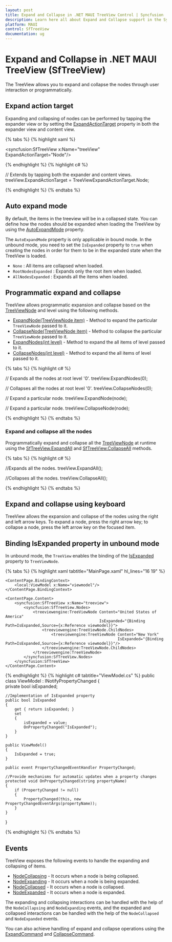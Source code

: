 ```yaml
---
layout: post
title: Expand and Collapse in .NET MAUI TreeView Control | Syncfusion
description: Learn here all about Expand and Collapse support in the Syncfusion .NET MAUI TreeView (SfTreeView) control and more.
platform: MAUI
control: SfTreeView
documentation: ug
---
```


# Expand and Collapse in .NET MAUI TreeView (SfTreeView)

The TreeView allows you to expand and collapse the nodes through user interaction or programmatically. 

##  Expand action target

Expanding and collapsing of nodes can be performed by tapping the expander view or by setting the [ExpandActionTarget](https://help.syncfusion.com/cr/maui/Syncfusion.Maui.TreeView.SfTreeView.html#Syncfusion_Maui_TreeView_SfTreeView_ExpandActionTarget) property in both the expander view and content view.

{% tabs %}
{% highlight xaml %}

<syncfusion:SfTreeView x:Name="treeView" ExpandActionTarget="Node"/>

{% endhighlight %}
{% highlight c# %}

// Extends by tapping both the expander and content views.
treeView.ExpandActionTarget = TreeViewExpandActionTarget.Node;

{% endhighlight %}
{% endtabs %}

## Auto expand mode

By default, the items in the treeview will be in a collapsed state. You can define how the nodes should be expanded when loading the TreeView by using the [AutoExpandMode](https://help.syncfusion.com/cr/maui/Syncfusion.TreeView.Engine.TreeViewAutoExpandMode.html) property.

The `AutoExpandMode` property is only applicable in bound mode. In the unbound mode, you need to set the `IsExpanded` property to `true` when creating the nodes in order for them to be in the expanded state when the TreeView is loaded.

* `None` : All items are collapsed when loaded.
* `RootNodesExpanded` : Expands only the root item when loaded.
* `AllNodesExpanded` : Expands all the items when loaded.

## Programmatic expand and collapse

TreeView allows programmatic expansion and collapse based on the [TreeViewNode](https://help.syncfusion.com/cr/maui/Syncfusion.TreeView.Engine.TreeViewNode.html) and level using the following methods.

* [ExpandNode(TreeViewNode item)](https://help.syncfusion.com/cr/maui/Syncfusion.Maui.TreeView.SfTreeView.html#Syncfusion_Maui_TreeView_SfTreeView_ExpandNode_Syncfusion_TreeView_Engine_TreeViewNode_) - Method to expand the particular `TreeViewNode` passed to it.
* [CollapseNode(TreeViewNode item)](https://help.syncfusion.com/cr/maui/Syncfusion.Maui.TreeView.SfTreeView.html#Syncfusion_Maui_TreeView_SfTreeView_CollapseNode_Syncfusion_TreeView_Engine_TreeViewNode_) - Method to collapse the particular `TreeViewNode` passed to it.
* [ExpandNodes(int level)](https://help.syncfusion.com/cr/maui/Syncfusion.Maui.TreeView.SfTreeView.html#Syncfusion_Maui_TreeView_SfTreeView_ExpandNodes_System_Int32_) - Method to expand the all items of level passed to it.
* [CollapseNodes(int level)](https://help.syncfusion.com/cr/maui/Syncfusion.Maui.TreeView.SfTreeView.html#Syncfusion_Maui_TreeView_SfTreeView_CollapseNodes_System_Int32_) - Method to expand the all items of level passed to it.

{% tabs %}
{% highlight c# %}

// Expands all the nodes at root level '0'.
treeView.ExpandNodes(0);

// Collapses all the nodes at root level '0'.
treeView.CollapseNodes(0);

// Expand a particular node.
treeView.ExpandNode(node);

// Expand a particular node.
treeView.CollapseNode(node);

{% endhighlight %}
{% endtabs %}

### Expand and collapse all the nodes

Programmatically expand and collapse all the [TreeViewNode](https://help.syncfusion.com/cr/maui/Syncfusion.TreeView.Engine.TreeViewNode.html) at runtime using the [SfTreeView.ExpandAll](https://help.syncfusion.com/cr/maui/Syncfusion.Maui.TreeView.SfTreeView.html#Syncfusion_Maui_TreeView_SfTreeView_ExpandAll) and [SfTreeView.CollapseAll](https://help.syncfusion.com/cr/maui/Syncfusion.Maui.TreeView.SfTreeView.html#Syncfusion_Maui_TreeView_SfTreeView_CollapseAll) methods.

{% tabs %}
{% highlight c# %}

//Expands all the nodes.
treeView.ExpandAll();

//Collapses all the nodes.
treeView.CollapseAll();

{% endhighlight %}
{% endtabs %}

## Expand and collapse using keyboard

TreeView allows the expansion and collapse of the nodes using the right and left arrow keys. To expand a node, press the right arrow key; to collapse a node, press the left arrow key on the focused item.

## Binding IsExpanded property in unbound mode

In unbound mode, the `TreeView` enables the binding of the [IsExpanded](https://help.syncfusion.com/cr/maui/Syncfusion.TreeView.Engine.TreeViewNode.html#Syncfusion_TreeView_Engine_TreeViewNode_IsExpanded) property to `TreeViewNode`.

{% tabs %}
{% highlight xaml tabtitle="MainPage.xaml" hl_lines="16 19" %}
<ContentPage xmlns="http://schemas.microsoft.com/dotnet/2021/maui"
             xmlns:x="http://schemas.microsoft.com/winfx/2009/xaml"
             xmlns:syncfusion="clr-namespace:Syncfusion.Maui.TreeView;assembly=Syncfusion.Maui.TreeView"
             xmlns:treeviewengine="clr-namespace:Syncfusion.TreeView.Engine;assembly=Syncfusion.Maui.TreeView"
             xmlns:local="clr-namespace:IsExpanded"
             x:Class="IsExpanded.MainPage">
    
    <ContentPage.BindingContext>
        <local:ViewModel x:Name="viewmodel"/>
    </ContentPage.BindingContext>

    <ContentPage.Content>
        <syncfusion:SfTreeView x:Name="treeview">
            <syncfusion:SfTreeView.Nodes>
                <treeviewengine:TreeViewNode Content="United States of America" 
                                             IsExpanded="{Binding Path=IsExpanded,Source={x:Reference viewmodel}}">
                    <treeviewengine:TreeViewNode.ChildNodes>
                        <treeviewengine:TreeViewNode Content="New York" 
                                                     IsExpanded="{Binding Path=IsExpanded,Source={x:Reference viewmodel}}"/>
                    </treeviewengine:TreeViewNode.ChildNodes>
                </treeviewengine:TreeViewNode>
            </syncfusion:SfTreeView.Nodes>
        </syncfusion:SfTreeView>
    </ContentPage.Content>
</ContentPage>

{% endhighlight %}
{% highlight c# tabtitle="ViewModel.cs" %}
public class ViewModel : INotifyPropertyChanged
{  
    private bool isExpanded;

    //Implementation of IsExpanded property 
    public bool IsExpanded
    {
        get { return isExpanded; }
        set
        {
            isExpanded = value;
            OnPropertyChanged("IsExpanded");
        }
    }

    public ViewModel()
    {
        IsExpanded = true;
    }        
  
    public event PropertyChangedEventHandler PropertyChanged;

    //Provide mechanisms for automatic updates when a property changes
    protected void OnPropertyChanged(string propertyName)
    {
        if (PropertyChanged != null)
        {
            PropertyChanged(this, new PropertyChangedEventArgs(propertyName));
        }
    }        
}

{% endhighlight %}
{% endtabs %}

## Events

TreeView exposes the following events to handle the expanding and collapsing of items.

* [NodeCollapsing](https://help.syncfusion.com/cr/maui/Syncfusion.Maui.TreeView.SfTreeView.html#Syncfusion_Maui_TreeView_SfTreeView_NodeCollapsing) - It occurs when a node is being collapsed.
* [NodeExpanding](https://help.syncfusion.com/cr/maui/Syncfusion.Maui.TreeView.SfTreeView.html#Syncfusion_Maui_TreeView_SfTreeView_NodeExpanding) - It occurs when a node is being expanded.
* [NodeCollapsed](https://help.syncfusion.com/cr/maui/Syncfusion.Maui.TreeView.SfTreeView.html#Syncfusion_Maui_TreeView_SfTreeView_NodeCollapsed) - It occurs when a node is collapsed.
* [NodeExpanded](https://help.syncfusion.com/cr/maui/Syncfusion.Maui.TreeView.SfTreeView.html#Syncfusion_Maui_TreeView_SfTreeView_NodeExpanded)  - It occurs when a node is expanded.

The expanding and collapsing interactions can be handled with the help of the `NodeCollapsing` and `NodeExpanding` events, and the expanded and collapsed interactions can be handled with the help of the `NodeCollapsed` and `NodeExpanded` events.

You can also achieve handling of expand and collapse operations using the [ExpandCommand](https://help.syncfusion.com/cr/maui/Syncfusion.Maui.TreeView.SfTreeView.html#Syncfusion_Maui_TreeView_SfTreeView_ExpandCommand) and [CollapseCommand](https://help.syncfusion.com/cr/maui/Syncfusion.Maui.TreeView.SfTreeView.html#Syncfusion_Maui_TreeView_SfTreeView_CollapseCommand).
